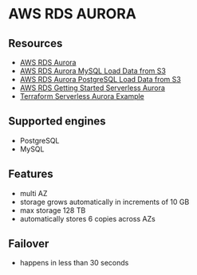 # AWS RDS AURORA

## Resources

- [AWS RDS Aurora](https://docs.aws.amazon.com/AmazonRDS/latest/AuroraUserGuide/CHAP_AuroraOverview.html)
- [AWS RDS Aurora MySQL Load Data from S3](https://docs.aws.amazon.com/AmazonRDS/latest/AuroraUserGuide/AuroraMySQL.Integrating.LoadFromS3.html)
- [AWS RDS Aurora PostgreSQL Load Data from S3](https://docs.aws.amazon.com/AmazonRDS/latest/AuroraUserGuide/USER_PostgreSQL.S3Import.html)
- [AWS RDS Getting Started Serverless Aurora](https://aws.amazon.com/getting-started/hands-on/building-serverless-applications-with-amazon-aurora-serverless/#)
- [Terraform Serverless Aurora Example](https://github.com/terraform-aws-modules/terraform-aws-rds-aurora/blob/master/main.tf)

## Supported engines

- PostgreSQL
- MySQL

## Features

- multi AZ
- storage grows automatically in increments of 10 GB
- max storage 128 TB
- automatically stores 6 copies across AZs

## Failover

- happens in less than 30 seconds